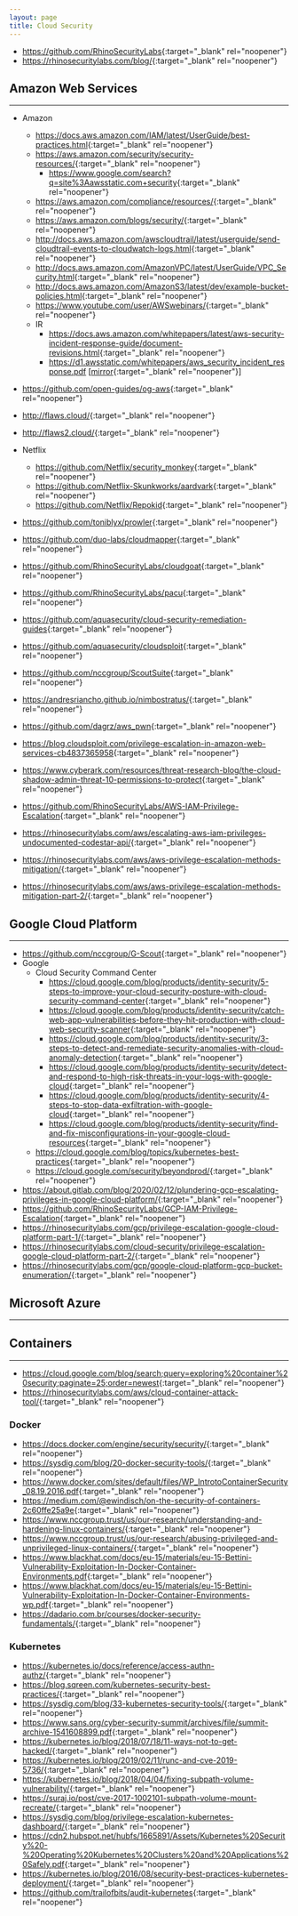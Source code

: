 ```yaml
---
layout: page
title: Cloud Security
---
```


- <https://github.com/RhinoSecurityLabs>{:target="_blank" rel="noopener"}
- <https://rhinosecuritylabs.com/blog/>{:target="_blank" rel="noopener"}

## Amazon Web Services
---
- Amazon
  - <https://docs.aws.amazon.com/IAM/latest/UserGuide/best-practices.html>{:target="_blank" rel="noopener"}
  - <https://aws.amazon.com/security/security-resources/>{:target="_blank" rel="noopener"}
    - <https://www.google.com/search?q=site%3Aawsstatic.com+security>{:target="_blank" rel="noopener"}
  - <https://aws.amazon.com/compliance/resources/>{:target="_blank" rel="noopener"}
  - <https://aws.amazon.com/blogs/security/>{:target="_blank" rel="noopener"}
  - <http://docs.aws.amazon.com/awscloudtrail/latest/userguide/send-cloudtrail-events-to-cloudwatch-logs.html>{:target="_blank" rel="noopener"}
  - <http://docs.aws.amazon.com/AmazonVPC/latest/UserGuide/VPC_Security.html>{:target="_blank" rel="noopener"}
  - <http://docs.aws.amazon.com/AmazonS3/latest/dev/example-bucket-policies.html>{:target="_blank" rel="noopener"}
  - <https://www.youtube.com/user/AWSwebinars/>{:target="_blank" rel="noopener"}
  - IR
    - <https://docs.aws.amazon.com/whitepapers/latest/aws-security-incident-response-guide/document-revisions.html>{:target="_blank" rel="noopener"}
    - <https://d1.awsstatic.com/whitepapers/aws_security_incident_response.pdf> [[mirror](/assets/pdf/aws_security_incident_response.pdf){:target="_blank" rel="noopener"}]

- <https://github.com/open-guides/og-aws>{:target="_blank" rel="noopener"}
- <http://flaws.cloud/>{:target="_blank" rel="noopener"}
- <http://flaws2.cloud/>{:target="_blank" rel="noopener"}
- Netflix
  - <https://github.com/Netflix/security_monkey>{:target="_blank" rel="noopener"}
  - <https://github.com/Netflix-Skunkworks/aardvark>{:target="_blank" rel="noopener"}
  - <https://github.com/Netflix/Repokid>{:target="_blank" rel="noopener"}
- <https://github.com/toniblyx/prowler>{:target="_blank" rel="noopener"}
- <https://github.com/duo-labs/cloudmapper>{:target="_blank" rel="noopener"}
- <https://github.com/RhinoSecurityLabs/cloudgoat>{:target="_blank" rel="noopener"}
- <https://github.com/RhinoSecurityLabs/pacu>{:target="_blank" rel="noopener"}
- <https://github.com/aquasecurity/cloud-security-remediation-guides>{:target="_blank" rel="noopener"}
- <https://github.com/aquasecurity/cloudsploit>{:target="_blank" rel="noopener"}
- <https://github.com/nccgroup/ScoutSuite>{:target="_blank" rel="noopener"}

- <https://andresriancho.github.io/nimbostratus/>{:target="_blank" rel="noopener"}
- <https://github.com/dagrz/aws_pwn>{:target="_blank" rel="noopener"}
- <https://blog.cloudsploit.com/privilege-escalation-in-amazon-web-services-cb4837365958>{:target="_blank" rel="noopener"}
- <https://www.cyberark.com/resources/threat-research-blog/the-cloud-shadow-admin-threat-10-permissions-to-protect>{:target="_blank" rel="noopener"}
- <https://github.com/RhinoSecurityLabs/AWS-IAM-Privilege-Escalation>{:target="_blank" rel="noopener"}
- <https://rhinosecuritylabs.com/aws/escalating-aws-iam-privileges-undocumented-codestar-api/>{:target="_blank" rel="noopener"}
- <https://rhinosecuritylabs.com/aws/aws-privilege-escalation-methods-mitigation/>{:target="_blank" rel="noopener"}
- <https://rhinosecuritylabs.com/aws/aws-privilege-escalation-methods-mitigation-part-2/>{:target="_blank" rel="noopener"}

## Google Cloud Platform
---
- <https://github.com/nccgroup/G-Scout>{:target="_blank" rel="noopener"}
- Google
  - Cloud Security Command Center
    - <https://cloud.google.com/blog/products/identity-security/5-steps-to-improve-your-cloud-security-posture-with-cloud-security-command-center>{:target="_blank" rel="noopener"}
    - <https://cloud.google.com/blog/products/identity-security/catch-web-app-vulnerabilities-before-they-hit-production-with-cloud-web-security-scanner>{:target="_blank" rel="noopener"}
    - <https://cloud.google.com/blog/products/identity-security/3-steps-to-detect-and-remediate-security-anomalies-with-cloud-anomaly-detection>{:target="_blank" rel="noopener"}
    - <https://cloud.google.com/blog/products/identity-security/detect-and-respond-to-high-risk-threats-in-your-logs-with-google-cloud>{:target="_blank" rel="noopener"}
    - <https://cloud.google.com/blog/products/identity-security/4-steps-to-stop-data-exfiltration-with-google-cloud>{:target="_blank" rel="noopener"}
    - <https://cloud.google.com/blog/products/identity-security/find-and-fix-misconfigurations-in-your-google-cloud-resources>{:target="_blank" rel="noopener"}
  - <https://cloud.google.com/blog/topics/kubernetes-best-practices>{:target="_blank" rel="noopener"}
  - <https://cloud.google.com/security/beyondprod/>{:target="_blank" rel="noopener"}
- <https://about.gitlab.com/blog/2020/02/12/plundering-gcp-escalating-privileges-in-google-cloud-platform/>{:target="_blank" rel="noopener"}
- <https://github.com/RhinoSecurityLabs/GCP-IAM-Privilege-Escalation>{:target="_blank" rel="noopener"}
- <https://rhinosecuritylabs.com/gcp/privilege-escalation-google-cloud-platform-part-1/>{:target="_blank" rel="noopener"}
- <https://rhinosecuritylabs.com/cloud-security/privilege-escalation-google-cloud-platform-part-2/>{:target="_blank" rel="noopener"}
- <https://rhinosecuritylabs.com/gcp/google-cloud-platform-gcp-bucket-enumeration/>{:target="_blank" rel="noopener"}

## Microsoft Azure
---

## Containers
---
- <https://cloud.google.com/blog/search;query=exploring%20container%20security;paginate=25;order=newest>{:target="_blank" rel="noopener"}
- <https://rhinosecuritylabs.com/aws/cloud-container-attack-tool/>{:target="_blank" rel="noopener"}

### Docker
- <https://docs.docker.com/engine/security/security/>{:target="_blank" rel="noopener"}
- <https://sysdig.com/blog/20-docker-security-tools/>{:target="_blank" rel="noopener"}
- <https://www.docker.com/sites/default/files/WP_IntrotoContainerSecurity_08.19.2016.pdf>{:target="_blank" rel="noopener"}
- <https://medium.com/@ewindisch/on-the-security-of-containers-2c60ffe25a9e>{:target="_blank" rel="noopener"}
- <https://www.nccgroup.trust/us/our-research/understanding-and-hardening-linux-containers/>{:target="_blank" rel="noopener"}
- <https://www.nccgroup.trust/us/our-research/abusing-privileged-and-unprivileged-linux-containers/>{:target="_blank" rel="noopener"}
- <https://www.blackhat.com/docs/eu-15/materials/eu-15-Bettini-Vulnerability-Exploitation-In-Docker-Container-Environments.pdf>{:target="_blank" rel="noopener"}
- <https://www.blackhat.com/docs/eu-15/materials/eu-15-Bettini-Vulnerability-Exploitation-In-Docker-Container-Environments-wp.pdf>{:target="_blank" rel="noopener"}
- <https://dadario.com.br/courses/docker-security-fundamentals/>{:target="_blank" rel="noopener"}

### Kubernetes
- <https://kubernetes.io/docs/reference/access-authn-authz/>{:target="_blank" rel="noopener"}
- <https://blog.sqreen.com/kubernetes-security-best-practices/>{:target="_blank" rel="noopener"}
- <https://sysdig.com/blog/33-kubernetes-security-tools/>{:target="_blank" rel="noopener"}
- <https://www.sans.org/cyber-security-summit/archives/file/summit-archive-1541608899.pdf>{:target="_blank" rel="noopener"}
- <https://kubernetes.io/blog/2018/07/18/11-ways-not-to-get-hacked/>{:target="_blank" rel="noopener"}
- <https://kubernetes.io/blog/2019/02/11/runc-and-cve-2019-5736/>{:target="_blank" rel="noopener"}
- <https://kubernetes.io/blog/2018/04/04/fixing-subpath-volume-vulnerability/>{:target="_blank" rel="noopener"}
- <https://suraj.io/post/cve-2017-1002101-subpath-volume-mount-recreate/>{:target="_blank" rel="noopener"}
- <https://sysdig.com/blog/privilege-escalation-kubernetes-dashboard/>{:target="_blank" rel="noopener"}
- <https://cdn2.hubspot.net/hubfs/1665891/Assets/Kubernetes%20Security%20-%20Operating%20Kubernetes%20Clusters%20and%20Applications%20Safely.pdf>{:target="_blank" rel="noopener"}
- <https://kubernetes.io/blog/2016/08/security-best-practices-kubernetes-deployment/>{:target="_blank" rel="noopener"}
- <https://github.com/trailofbits/audit-kubernetes>{:target="_blank" rel="noopener"}
